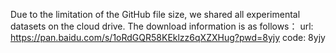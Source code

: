 Due to the limitation of the GitHub file size, we shared all experimental datasets on the cloud drive. The download information is as follows：
url: https://pan.baidu.com/s/1oRdGQR58KEklzz6qXZXHug?pwd=8yjy code: 8yjy 
